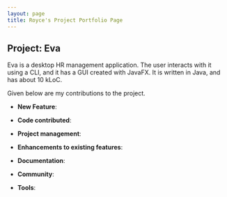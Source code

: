 ```yaml
---
layout: page
title: Royce's Project Portfolio Page
---
```


## Project: Eva

Eva is a desktop HR management application. The user interacts with it using a CLI, and it has a GUI created with JavaFX. It is written in Java, and has about 10 kLoC.

Given below are my contributions to the project.

* **New Feature**:

* **Code contributed**: 

* **Project management**:

* **Enhancements to existing features**:

* **Documentation**:

* **Community**:

* **Tools**:
